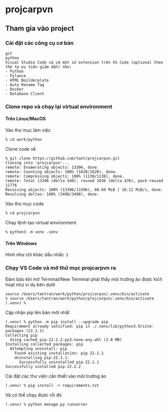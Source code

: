 # projcarpvn

## Tham gia vào project

### Cài đặt các công cụ cơ bản
```
git
python
Visual Studio Code và và một số extension trên VS Code (optional theo thứ tự ưu tiên giảm dần) như:
- Python
- Pylance
- HTML Boilderplate
- Auto Rename Tag
- Docker
- Database Client
```

### Clone repo và chạy lại virtual environment
#### Trên Linux/MacOS
Vào thư mục làm việc
```
% cd work/python 
```
Clone code về
```
% git clone https://github.com/tant/projcarpvn.git
Cloning into 'projcarpvn'...
remote: Enumerating objects: 13396, done.
remote: Counting objects: 100% (1620/1620), done.
remote: Compressing objects: 100% (1138/1138), done.
remote: Total 13396 (delta 540), reused 1036 (delta 476), pack-reused 11776
Receiving objects: 100% (13396/13396), 60.69 MiB | 10.12 MiB/s, done.
Resolving deltas: 100% (3498/3498), done.
```
Vào thư mục code
```
% cd projcarpvn 
```
Chạy lệnh tạo virtual environment
```
% python3 -m venv .venv
```

#### Trên Windows 
Hình như chỉ khác dấu nhắc :)

### Chạy VS Code và mở thử mục projcarpvn ra 
Đảm bảo khi mở Terminal/New Terminal phải thấy môi trường ảo được kích hoạt như ví dụ bên dưới
```
source /Users/tantran/work/python/projcarpvn/.venv/bin/activate
% source /Users/tantran/work/python/projcarpvn/.venv/bin/activate
(.venv) % 
```
Cập nhận pip lên bản mới nhất
```
(.venv) % python -m pip install --upgrade pip
Requirement already satisfied: pip in ./.venv/lib/python3.9/site-packages (22.1.1)
Collecting pip
  Using cached pip-22.2.2-py3-none-any.whl (2.0 MB)
Installing collected packages: pip
  Attempting uninstall: pip
    Found existing installation: pip 22.1.1
    Uninstalling pip-22.1.1:
      Successfully uninstalled pip-22.1.1
Successfully installed pip-22.2.2
```
Cài đặt các thư viện cần thiết vào môi trường ảo
```
(.venv) % pip install -r requirements.txt
```
Và có thể chạy được rồi đó
```
(.venv) % python manage.py runserver
```
